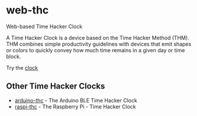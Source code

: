 # web-thc
Web-based Time Hacker Clock

A Time Hacker Clock is a device based on the Time Hacker Method (THM). THM combines simple productivity guidelines with devices that emit shapes or colors to quickly convey how much time remains in a given day or time block.

Try the [clock](https://cjus.github.io/web-thc)

## Other Time Hacker Clocks

* [arduino-thc](https://github.com/cjus/arduino-thc) - The Arduino BLE Time Hacker Clock
* [raspi-thc](https://github.com/cjus/raspi-thc) - The Raspberry Pi - Time Hacker Clock



